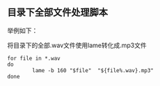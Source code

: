 ## 目录下全部文件处理脚本

举例如下：

将目录下的全部.wav文件使用lame转化成.mp3文件

```shell
for file in *.wav
do
        lame -b 160 "$file"  "${file%.wav}.mp3"
done
```

